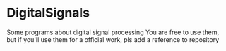 # DigitalSignals
Some programs about digital signal processing 
You are free to use them, but if you'll use them for a official work, pls add a reference to repository
